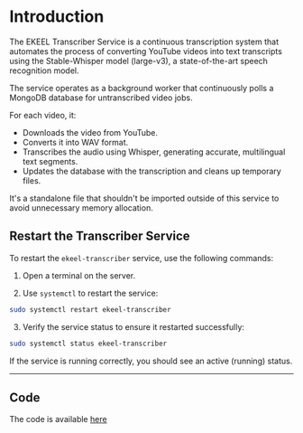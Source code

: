 # Introduction
The EKEEL Transcriber Service is a continuous transcription system that automates the process of converting YouTube videos into text transcripts using the Stable-Whisper model (large-v3), a state-of-the-art speech recognition model.

The service operates as a background worker that continuously polls a MongoDB database for untranscribed video jobs. 

For each video, it:
    
- Downloads the video from YouTube.
- Converts it into WAV format.
- Transcribes the audio using Whisper, generating accurate, multilingual text segments.
- Updates the database with the transcription and cleans up temporary files.

It's a standalone file that shouldn't be imported outside of this service to avoid unnecessary memory allocation.

## Restart the Transcriber Service

To restart the `ekeel-transcriber` service, use the following commands:

1. Open a terminal on the server.

2. Use `systemctl` to restart the service:

```bash
sudo systemctl restart ekeel-transcriber
```

3. Verify the service status to ensure it restarted successfully:

```bash
sudo systemctl status ekeel-transcriber
```

If the service is running correctly, you should see an active (running) status.


--------------

## Code

The code is available [here](../../../codebase/EKEELVideoAnnotation/transcribe.md)
